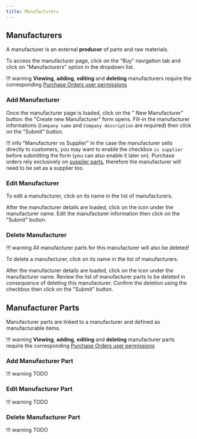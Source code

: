 ```yaml
---
title: Manufacturers
---
```


## Manufacturers

A manufacturer is an external **producer** of parts and raw materials.

To access the manufacturer page, click on the "Buy" navigation tab and click on "Manufacturers" option in the dropdown list.

!!! warning
	**Viewing**, **adding**, **editing** and **deleting** manufacturers require the corresponding [Purchase Orders user permissions](../../admin/permissions)

### Add Manufacturer

Once the manufacturer page is loaded, click on the "<span class='fas fa-plus-circle'></span> New Manufacturer" button: the "Create new Manufacturer" form opens. Fill-in the manufacturer informations (`Company name` and `Company description` are required) then click on the "Submit" button.

!!! info "Manufacturer vs Supplier"
	In the case the manufacturer sells directly to customers, you may want to enable the checkbox `is supplier` before submitting the form (you can also enable it later on). Purchase orders rely exclusively on [supplier parts](../supplier#supplier-parts), therefore the manufacturer will need to be set as a supplier too.

### Edit Manufacturer

To edit a manufacturer, click on its name in the list of manufacturers.

After the manufacturer details are loaded, click on the <span class='fas fa-edit'></span> icon under the manufacturer name. Edit the manufacturer information then click on the "Submit" button.

### Delete Manufacturer

!!! warning
	All manufacturer parts for this manufacturer will also be deleted!

To delete a manufacturer, click on its name in the list of manufacturers.

After the manufacturer details are loaded, click on the <span class='fas fa-trash-alt'></span> icon under the manufacturer name. Review the list of manufacturer parts to be deleted in consequence of deleting this manufacturer. Confirm the deletion using the checkbox then click on the "Submit" button.

## Manufacturer Parts

Manufacturer parts are linked to a manufacturer and defined as manufacturable items.

!!! warning
	**Viewing**, **adding**, **editing** and **deleting** manufacturer parts require the corresponding [Purchase Orders user permissions](../../admin/permissions)

### Add Manufacturer Part

!!! warning
	TODO

### Edit Manufacturer Part

!!! warning
	TODO

### Delete Manufacturer Part

!!! warning
	TODO
